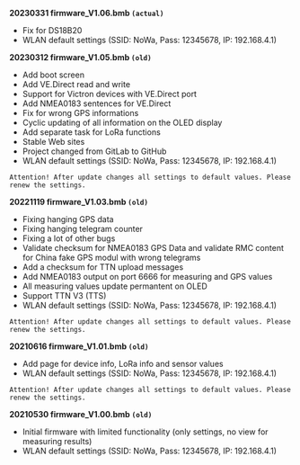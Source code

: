 **20230331 firmware_V1.06.bmb `(actual)`**

* Fix for DS18B20
* WLAN default settings (SSID: NoWa, Pass: 12345678, IP: 192.168.4.1)

**20230312 firmware_V1.05.bmb `(old)`**

* Add boot screen
* Add VE.Direct read and write
* Support for Victron devices with VE.Direct port
* Add NMEA0183 sentences for VE.Direct
* Fix for wrong GPS informations
* Cyclic updating of all information on the OLED display
* Add separate task for LoRa functions
* Stable Web sites
* Project changed from GitLab to GitHub
* WLAN default settings (SSID: NoWa, Pass: 12345678, IP: 192.168.4.1)

`Attention! After update changes all settings to default values. Please renew the settings.`

**20221119 firmware_V1.03.bmb `(old)`**

* Fixing hanging GPS data
* Fixing hanging telegram counter
* Fixing a lot of other bugs
* Validate checksum for NMEA0183 GPS Data and validate RMC content for China fake GPS modul with wrong telegrams
* Add a checksum for TTN upload messages
* Add NMEA0183 output on port 6666 for measuring and GPS values
* All measuring values update permantent on OLED
* Support TTN V3 (TTS)
* WLAN default settings (SSID: NoWa, Pass: 12345678, IP: 192.168.4.1)

`Attention! After update changes all settings to default values. Please renew the settings.`


**20210616 firmware_V1.01.bmb `(old)`**

* Add page for device info, LoRa info and sensor values
* WLAN default settings (SSID: NoWa, Pass: 12345678, IP: 192.168.4.1)

`Attention! After update changes all settings to default values. Please renew the settings.`


**20210530 firmware_V1.00.bmb `(old)`**

* Initial firmware with limited functionality (only settings, no view for measuring results)
* WLAN default settings (SSID: NoWa, Pass: 12345678, IP: 192.168.4.1)
